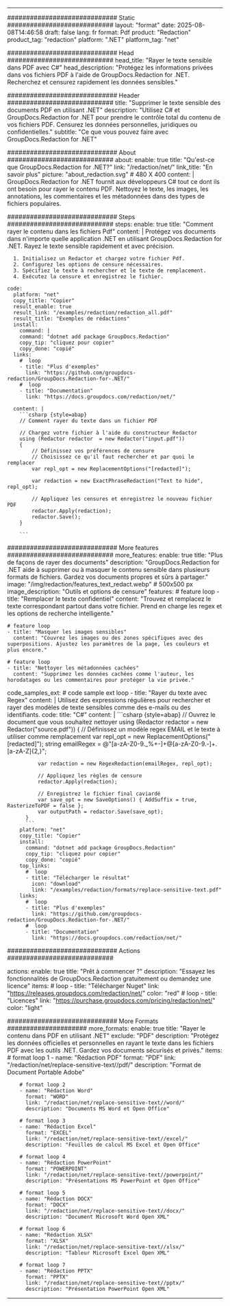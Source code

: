 
---
############################# Static ############################
layout: "format"
date:  2025-08-08T14:46:58
draft: false
lang: fr
format: Pdf
product: "Redaction"
product_tag: "redaction"
platform: ".NET"
platform_tag: "net"

############################# Head ############################
head_title: "Rayer le texte sensible dans PDF avec C#"
head_description: "Protégez les informations privées dans vos fichiers PDF à l'aide de GroupDocs.Redaction for .NET. Recherchez et censurez rapidement les données sensibles."

############################# Header ############################
title: "Supprimer le texte sensible des documents PDF en utilisant .NET" 
description: "Utilisez C# et GroupDocs.Redaction for .NET pour prendre le contrôle total du contenu de vos fichiers PDF. Censurez les données personnelles, juridiques ou confidentielles."
subtitle: "Ce que vous pouvez faire avec GroupDocs.Redaction for .NET" 

############################# About ############################
about:
    enable: true
    title: "Qu'est-ce que GroupDocs.Redaction for .NET?"
    link: "/redaction/net/"
    link_title: "En savoir plus"
    picture: "about_redaction.svg" # 480 X 400
    content: |
       GroupDocs.Redaction for .NET fournit aux développeurs C# tout ce dont ils ont besoin pour rayer le contenu PDF. Nettoyez le texte, les images, les annotations, les commentaires et les métadonnées dans des types de fichiers populaires.

############################# Steps ############################
steps:
    enable: true
    title: "Comment rayer le contenu dans les fichiers Pdf"
    content: |
      Protégez vos documents dans n'importe quelle application .NET en utilisant GroupDocs.Redaction for .NET. Rayez le texte sensible rapidement et avec précision.
      
      1. Initialisez un Redactor et chargez votre fichier Pdf.
      2. Configurez les options de censure nécessaires.
      3. Spécifiez le texte à rechercher et le texte de remplacement.
      4. Exécutez la censure et enregistrez le fichier.
   
    code:
      platform: "net"
      copy_title: "Copier"
      result_enable: true
      result_link: "/examples/redaction/redaction_all.pdf"
      result_title: "Exemples de rédactions"
      install:
        command: |
        command: "dotnet add package GroupDocs.Redaction"
        copy_tip: "cliquez pour copier"
        copy_done: "copié"
      links:
        #  loop
        - title: "Plus d'exemples"
          link: "https://github.com/groupdocs-redaction/GroupDocs.Redaction-for-.NET/"
        #  loop
        - title: "Documentation"
          link: "https://docs.groupdocs.com/redaction/net/"
          
      content: |
        ```csharp {style=abap}
        // Comment rayer du texte dans un fichier PDF

        // Chargez votre fichier à l'aide du constructeur Redactor
        using (Redactor redactor  = new Redactor("input.pdf"))
        {
            // Définissez vos préférences de censure
            // Choisissez ce qu'il faut rechercher et par quoi le remplacer
            var repl_opt = new ReplacementOptions("[redacted]");
            
            var redaction = new ExactPhraseRedaction("Text to hide", repl_opt);

            // Appliquez les censures et enregistrez le nouveau fichier PDF
            redactor.Apply(redaction);
            redactor.Save();
        }
        
        ```            


############################# More features ############################
more_features:
  enable: true
  title: "Plus de façons de rayer des documents"
  description: "GroupDocs.Redaction for .NET aide à supprimer ou à masquer le contenu sensible dans plusieurs formats de fichiers. Gardez vos documents propres et sûrs à partager."
  image: "/img/redaction/features_text_redact.webp" # 500x500 px
  image_description: "Outils et options de censure"
  features:
    # feature loop
    - title: "Remplacer le texte confidentiel"
      content: "Trouvez et remplacez le texte correspondant partout dans votre fichier. Prend en charge les regex et les options de recherche intelligente."

    # feature loop
    - title: "Masquer les images sensibles"
      content: "Couvrez les images ou des zones spécifiques avec des superpositions. Ajustez les paramètres de la page, les couleurs et plus encore."

    # feature loop
    - title: "Nettoyer les métadonnées cachées"
      content: "Supprimez les données cachées comme l'auteur, les horodatages ou les commentaires pour protéger la vie privée."
      
  code_samples_ext:
    # code sample ext loop
    - title: "Rayer du texte avec Regex"
      content: |
        Utilisez des expressions régulières pour rechercher et rayer des modèles de texte sensibles comme des e-mails ou des identifiants.
      code:
        title: "C#"
        content: |
          ```csharp {style=abap}
          //  Ouvrez le document que vous souhaitez nettoyer
          using (Redactor redactor  = new Redactor("source.pdf"))
          {
              // Définissez un modèle regex EMAIL et le texte à utiliser comme remplacement
              var repl_opt = new ReplacementOptions("[redacted]");
              string emailRegex = @"[a-zA-Z0-9._%+-]+@[a-zA-Z0-9.-]+\.[a-zA-Z]{2,}";

              var redaction = new RegexRedaction(emailRegex, repl_opt);

              // Appliquez les règles de censure
              redactor.Apply(redaction);

              // Enregistrez le fichier final caviardé
              var save_opt = new SaveOptions() { AddSuffix = true, RasterizeToPDF = false };
              var outputPath = redactor.Save(save_opt);
          }
          ```
        platform: "net"
        copy_title: "Copier"
        install:
          command: "dotnet add package GroupDocs.Redaction"
          copy_tip: "cliquez pour copier"
          copy_done: "copié"
        top_links:
          #  loop
          - title: "Télécharger le résultat"
            icon: "download"
            link: "/examples/redaction/formats/replace-sensitive-text.pdf"
        links:
          #  loop
          - title: "Plus d'exemples"
            link: "https://github.com/groupdocs-redaction/GroupDocs.Redaction-for-.NET/"
          #  loop
          - title: "Documentation"
            link: "https://docs.groupdocs.com/redaction/net/"


############################# Actions ############################

actions:
  enable: true
  title: "Prêt à commencer ?"
  description: "Essayez les fonctionnalités de GroupDocs.Redaction gratuitement ou demandez une licence"
  items:
    #  loop
    - title: "Télécharger Nuget"
      link: "https://releases.groupdocs.com/redaction/net/"
      color: "red"
        #  loop
    - title: "Licences"
      link: "https://purchase.groupdocs.com/pricing/redaction/net/"
      color: "light"


############################# More Formats #####################
more_formats:
    enable: true
    title: "Rayer le contenu dans PDF en utilisant .NET"
    exclude: "PDF"
    description: "Protégez les données officielles et personnelles en rayant le texte dans les fichiers PDF avec les outils .NET. Gardez vos documents sécurisés et privés."
    items: 
        # format loop 1
        - name: "Rédaction PDF"
          format: "PDF"
          link: "/redaction/net/replace-sensitive-text//pdf/"
          description: "Format de Document Portable Adobe"

        # format loop 2
        - name: "Rédaction Word"
          format: "WORD"
          link: "/redaction/net/replace-sensitive-text//word/"
          description: "Documents MS Word et Open Office"
          
        # format loop 3
        - name: "Rédaction Excel"
          format: "EXCEL"
          link: "/redaction/net/replace-sensitive-text//excel/"
          description: "Feuilles de calcul MS Excel et Open Office"

        # format loop 4
        - name: "Rédaction PowerPoint"
          format: "POWERPOINT"
          link: "/redaction/net/replace-sensitive-text//powerpoint/"
          description: "Présentations MS PowerPoint et Open Office"

        # format loop 5
        - name: "Rédaction DOCX"
          format: "DOCX"
          link: "/redaction/net/replace-sensitive-text//docx/"
          description: "Document Microsoft Word Open XML"
          
        # format loop 6
        - name: "Rédaction XLSX"
          format: "XLSX"
          link: "/redaction/net/replace-sensitive-text//xlsx/"
          description: "Tableur Microsoft Excel Open XML"
          
        # format loop 7
        - name: "Rédaction PPTX"
          format: "PPTX"
          link: "/redaction/net/replace-sensitive-text//pptx/"
          description: "Présentation PowerPoint Open XML"


---